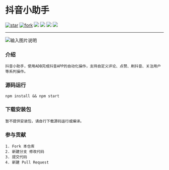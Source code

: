 
# 抖音小助手  
[![star](https://gitee.com/hamm/douyin_helper/badge/star.svg?theme=gray)](https://gitee.com/hamm/douyin_helper/stargazers)
[![fork](https://gitee.com/hamm/douyin_helper/badge/fork.svg?theme=gray)](https://gitee.com/hamm/douyin_helper/members)
<img src="https://svg.hamm.cn/?key=语言&value=JavaScript"/>
<img src="https://svg.hamm.cn/?key=源码依赖&value=Electron"/>
<img src="https://svg.hamm.cn/?key=调试&value=Android ADB Tools"/>
<img src="https://svg.hamm.cn/?key=前端框架&value=Vue/WeUI"/>

* * *


![输入图片说明](https://images.gitee.com/uploads/images/2019/1203/180915_e95a720a_145025.png "截屏2019-12-0318.08.30.png")

### 介绍
```
抖音小助手，使用ADB完成抖音APP的自动化操作，支持自定义评论、点赞、刷抖音、关注用户等系列操作。
```

### 源码运行
```
npm install && npm start
```

### 下载安装包

```
暂不提供安装包，请自行下载源码运行或编译。
```

### 参与贡献
```
1. Fork 本仓库
2. 新建分支 修改代码
3. 提交代码
4. 新建 Pull Request
```